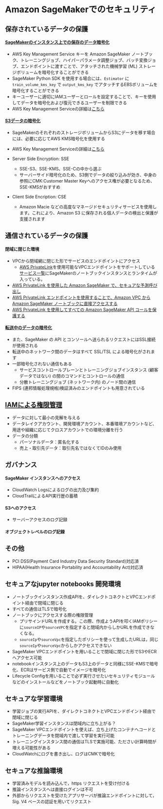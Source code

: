 # Amazon SageMakerでのセキュリティ
## 保存されているデータの保護 
#### [SageMakerのインスタンス上での保存のデータ暗号化](https://docs.aws.amazon.com/ja_jp/sagemaker/latest/dg/encryption-at-rest.html)
- AWS Key Management Service キーを Amazon SageMaker ノートブック、トレーニングジョブ、ハイパーパラメータ調整ジョブ、バッチ変換ジョブ、エンドポイントに渡すことで、アタッチされた機械学習 (ML) ストレージボリュームを暗号化することができる
- SageMaker Python SDK を使用する場合には、`Estimator`  に `train_volume_kms_key` で `output_kms_key` でアタッチするEBSボリュームを暗号化することができる
- キーユーザーに適切にIAMユーザーとロールを設定することで、キーを使用してデータを暗号化および復元できるユーザーを制限できる
- AWS Key Management Serviceの詳細は[こちら](https://aws.amazon.com/jp/kms/)


#### [S3データの暗号化](https://docs.aws.amazon.com/ja_jp/AmazonS3/latest/user-guide/default-bucket-encryption.html)
- SageMakerのそれぞれのストレージボリュームからS3にデータを移す場合には、必要に応じてAWS KMS暗号化を使用する
- AWS Key Management Serviceの詳細は[こちら](https://aws.amazon.com/jp/kms/)
- Server Side Encryption: SSE
  - SSE-S3、SSE-KMS、SSE-Cの中から選ぶ
  - サーバーサイド暗号化のため、S3側でデータの絞り込みが効き、中身の参照にCMK:Customer Master Keyへのアクセス権が必要となるため、SSE-KMSがおすすめ

- Client Side Encription: CSE
  - Amazon Macie などの高度なマネージドセキュリティサービスを使用します。これにより、Amazon S3 に保存される個人データの検出と保護が支援されます

## 通信されているデータの保護
#### 閉域に閉じた環境
- VPCから閉域網に閉じた形でサービスのエンドポイントにアクセス
  - [AWS PrivateLink](https://aws.amazon.com/jp/privatelink/)を使用可能なVPCエンドポイントをサポートしている[サービス一覧](https://docs.aws.amazon.com/ja_jp/vpc/latest/userguide/vpc-endpoints.html)にSageMakerのノートブックインスタンスとランタイムが入っている。
- [AWS PrivateLink を使用した Amazon SageMaker で、セキュアな予測呼び出し](https://aws.amazon.com/jp/blogs/news/secure-prediction-calls-in-amazon-sagemaker-with-aws-privatelink/)
- [AWS PrivateLink エンドポイントを使用することで、Amazon VPC から Amazon SageMaker ノートブックに直接アクセスする](https://aws.amazon.com/jp/blogs/news/direct-access-to-amazon-sagemaker-notebooks-from-amazon-vpc-by-using-an-aws-privatelink-endpoint/)
- [AWS PrivateLink を使用してすべての Amazon SageMaker API コールを保護する](https://aws.amazon.com/jp/blogs/news/securing-all-amazon-sagemaker-api-calls-with-aws-privatelink/)

#### [転送中のデータの暗号化](https://docs.aws.amazon.com/ja_jp/sagemaker/latest/dg/encryption-in-transit.html)
- また、SageMaker の API とコンソールへ送られるリクエストにはSSL接続が使用される
- 転送中のネットワーク間のデータはすべて SSL/TSL による暗号化がされます
- 一部暗号化されない通信もある
  - サービスコントロールプレーンとトレーニングジョブインスタンス (顧客データではない) の間のコマンドとコントロールの通信
  - 分散トレーニングジョブ (ネットワーク内) のノード間の通信
- FIPS (連邦情報処理規格)検証済みのエンドポイントも用意されている

## [IAMによる権限管理](https://docs.aws.amazon.com/ja_jp/sagemaker/latest/dg/security-iam.html)
- データに対して最小の見解を与える
- データレイクアカウント、開発環境アカウント、本番環境アカウントなど、用途や組織に応じてクロスアカウントでの環境分離を行う
- データの分類
  - パーソナルデータ：匿名化する
  - 売上・取引先データ：取引先名ではなくてIDのみ使用
## ガバナンス
#### SageMaker インスタンスへのアクセス
- CloudWatch Logsによるログの出力及び集約
- CloudTrailによるAPI実行歴の蓄積

#### S3へのアクセス
- サーバーアクセスのログ記録

#### オブジェクトレベルのログ記録

  
## その他
  - PCI DSS(Payment Card Industry Data Security Standard)対応済
  - HIPAA(Health Insurance Portability and Accountability Act)対応済

## セキュアなjupyter notebooks 開発環境
- ノートブックインスタンス作成APIを、ダイレクトコネクトとVPCエンドポイント経由で閉域に閉じる
- すべての通信はTLSで暗号化
- ノートブックにアクセスする際の権限管理
  - プリサインドURLを作成する。この際、作成ようAPIを叩くIAMポリシーに`sourceIP`や`sourceVPC`を指定すると閉域内からしかURLを作成できなくなる。
  - `sourceIp`や`sourceVpc`を指定したポリシーを使って生成したURLは，同じ`sourceIp`や`sourceVpc`からしかアクセスできない
- SageMaker VPCエンドポイントを用いることで閉域に閉じた形でS3やECRへアクセス可能
- notebookインスタンス上のデータもS3上のデータと同様にSSE-KMSで暗号化、ECRはサービス側で自動でイメージを暗号化
- Lifecycle Configを用いることで必ず実行させたいセキュリティモジュールなどのインストールなどをノートブック起動時に自動化

## セキュアな学習環境
- 学習ジョブの実行APIを、ダイレクトコネクトとVPCエンドポイント経由で閉域に閉じる
- SageMaker学習インスタンスは閉域内に立ち上がる？
- SageMaker VPCエンドポイントを使えば、立ち上げたコンテナへコードとトレーニングデータを閉域内で渡して学習を実行可能
- トレーニングインスタンス間の通信はTLSで実施可能、たださい計算時間が増える可能性がある
- CloudWatchにログを書き出し、ログはCMKで暗号化

## セキュアな推論環境
- 学習済みモデルを読み込んで，https リクエストを受け付ける
- 推論インスタンスへは直接ログインは不可
- 外部からリクエストを受けたアプリサーバが推論エンドポイントに対して，Sig. V4 ベースの認証を用いてリクエスト

